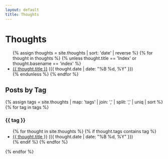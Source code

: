 ```yaml
---
layout: default
title: Thoughts
---
```


# Thoughts

<ul>
{% assign thoughts = site.thoughts | sort: 'date' | reverse %}
{% for thought in thoughts %}
  {% unless thought.title == 'Index' or thought.basename == 'index' %}
    <li>
      <a href="{{ thought.url }}">{{ thought.title }}</a> ({{ thought.date | date: "%B %d, %Y" }})
    </li>
  {% endunless %}
{% endfor %}
</ul>

## Posts by Tag

{% assign tags = site.thoughts | map: 'tags' | join: ',' | split: ',' | uniq | sort %}
{% for tag in tags %}
  <h3 id="{{ tag }}">{{ tag }}</h3>
  <ul>
    {% for thought in site.thoughts %}
      {% if thought.tags contains tag %}
        <li><a href="{{ thought.url }}">{{ thought.title }}</a> ({{ thought.date | date: "%B %d, %Y" }})</li>
      {% endif %}
    {% endfor %}
  </ul>
{% endfor %} 